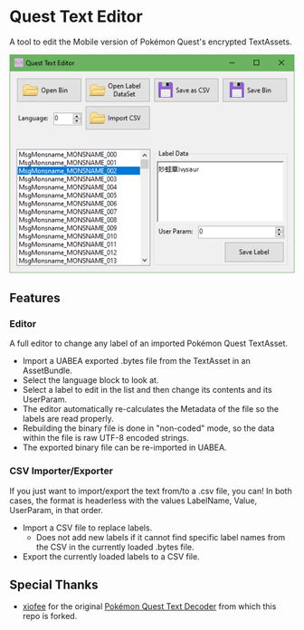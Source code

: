 # Quest Text Editor

A tool to edit the Mobile version of Pokémon Quest's encrypted TextAssets.

![Picture showing the application](./Screenshots/Example.png "Quest Text Editor")<br>

## Features

### Editor

A full editor to change any label of an imported Pokémon Quest TextAsset.
- Import a UABEA exported .bytes file from the TextAsset in an AssetBundle.
- Select the language block to look at.
- Select a label to edit in the list and then change its contents and its UserParam.
- The editor automatically re-calculates the Metadata of the file so the labels are read properly.
- Rebuilding the binary file is done in "non-coded" mode, so the data within the file is raw UTF-8 encoded strings.
- The exported binary file can be re-imported in UABEA.

### CSV Importer/Exporter

If you just want to import/export the text from/to a .csv file, you can!
In both cases, the format is headerless with the values LabelName, Value, UserParam, in that order.
- Import a CSV file to replace labels.
  - Does not add new labels if it cannot find specific label names from the CSV in the currently loaded .bytes file.
- Export the currently loaded labels to a CSV file.

## Special Thanks

- ­[xiofee](https://github.com/xiofee) for the original [Pokémon Quest Text Decoder](https://github.com/xiofee/Pokemon-Quest-Text-Decoder) from which this repo is forked.